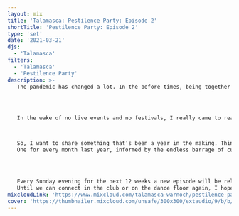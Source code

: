 ```yaml
---
layout: mix
title: 'Talamasca: Pestilence Party: Episode 2'
shortTitle: 'Pestilence Party: Episode 2'
type: 'set'
date: '2021-03-21'
djs:
  - 'Talamasca'
filters:
  - 'Talamasca'
  - 'Pestilence Party'
description: >-
   The pandemic has changed a lot. In the before times, being together in a live space with music enabled so much release and expression for us. It continues to be a way for us to work through a lot in our lives, a way for us to process the societal noise and get away for a bit. To reset.




   In the wake of no live events and no festivals, I really came to realize the absence of this. And to be frank, have really been struggling. Maybe you are as well.



   So, I want to share something that’s been a year in the making. Think of them as digital DJ journal entries.
   One for every month last year, informed by the endless barrage of current events. Inspired by the emotions we have been feeling for a while now.




   Every Sunday evening for the next 12 weeks a new episode will be released!
   Until we can connect in the club or on the dance floor again, I hope these episodes resonate with you. Please like, share, and let me know your thoughts in the comments.
mixcloudLink: 'https://www.mixcloud.com/talamasca-warnoch/pestilence-party-episode-2'
cover: 'https://thumbnailer.mixcloud.com/unsafe/300x300/extaudio/9/b/b/6/a506-1597-4a8f-9764-0b661cd8d918'
---
```

